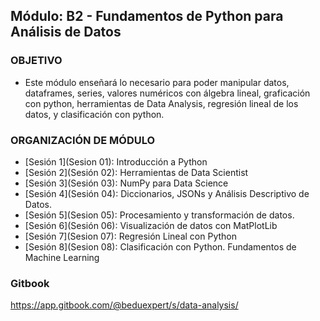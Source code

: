  
## Módulo: B2 - Fundamentos de Python para Análisis de Datos

### OBJETIVO 
 - Este módulo enseñará lo necesario para poder manipular datos, dataframes, series, valores numéricos con álgebra lineal, graficación con python, herramientas de Data Analysis, regresión lineal de los datos, y clasificación con python. 
 

### ORGANIZACIÓN DE MÓDULO 
 - [Sesión 1](Sesion 01): Introducción a Python 
 - [Sesión 2](Sesión 02): Herramientas de Data Scientist
 - [Sesión 3](Sesión 03): NumPy para Data Science
 - [Sesión 4](Sesión 04): Diccionarios, JSONs y Análisis Descriptivo de Datos.
 - [Sesión 5](Sesion 05): Procesamiento y transformación de datos. 
 - [Sesión 6](Sesión 06): Visualización de datos con MatPlotLib
 - [Sesión 7](Sesion 07): Regresión Lineal con Python 
 - [Sesión 8](Sesion 08): Clasificación con Python. Fundamentos de Machine Learning

### Gitbook 

https://app.gitbook.com/@beduexpert/s/data-analysis/
